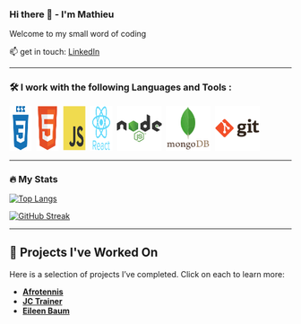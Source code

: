 ### Hi there 👋 - I'm Mathieu

Welcome to my small word of coding

📫 get in touch: <a href="https://www.linkedin.com/in/mathieu-du/" target="_blank">LinkedIn</a>

---

### :hammer_and_wrench: I work with the following Languages and Tools :

<div>
  <img src="https://github.com/devicons/devicon/blob/master/icons/css3/css3-plain-wordmark.svg"  title="CSS3" alt="CSS" width="40" height="80"/>&nbsp;
  <img src="https://github.com/devicons/devicon/blob/master/icons/html5/html5-original.svg" title="HTML5" alt="HTML" width="40" height="80"/>&nbsp;
  <img src="https://github.com/devicons/devicon/blob/master/icons/javascript/javascript-original.svg" title="JavaScript" alt="JavaScript" width="40" height="80"/>&nbsp;
  <img src="https://github.com/devicons/devicon/blob/master/icons/react/react-original-wordmark.svg" title="React" alt="React" width="40" height="80"/>&nbsp;
  <img src="https://github.com/devicons/devicon/blob/master/icons/nodejs/nodejs-original-wordmark.svg" title="NodeJS" alt="NodeJS" width="80" height="80"/>&nbsp;
  <img src="https://github.com/devicons/devicon/blob/master/icons/mongodb/mongodb-original-wordmark.svg" title="MongoDB"  alt="MongoDB" width="80" height="80"/>&nbsp;
  <img src="https://github.com/devicons/devicon/blob/master/icons/git/git-original-wordmark.svg" title="Git" **alt="Git" width="80" height="80"/>&nbsp;
</div>

---

### 🔥 My Stats

[![Top Langs](https://github-readme-stats.vercel.app/api/top-langs/?username=Matt0107&layout=compact&theme=vision-friendly-dark)](https://github.com/anuraghazra/github-readme-stats)

[![GitHub Streak](http://github-readme-streak-stats.herokuapp.com?user=Matt0107&theme=dark&date_format=j%20M%5B%20Y%5D&mode=weekly)](https://git.io/streak-stats)

---

## 🌟 Projects I've Worked On

Here is a selection of projects I’ve completed. Click on each to learn more:

- [**Afrotennis**](https://afrotennis.com/)
- [**JC Trainer**](https://jctrainer.com/)
- [**Eileen Baum**](https://www.eileenbaum.de/)


